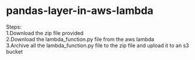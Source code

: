 # pandas-layer-in-aws-lambda
 Steps:<br/>
   1.Download the zip file provided<br/>
   2.Download the lambda_function.py file from the aws lambda<br/>
   3.Archive all the lambda_function.py file to the zip file and upload it to an s3 bucket<br/>
